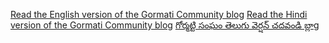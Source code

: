 

[Read the English version of the Gormati Community 
blog](posts/gormati_blog_en.html)
[Read the Hindi version of the Gormati Community 
blog](posts/gormati_blog_hi.html)
[గోర్మట్టి సంఘం తెలుగు వెర్షన్ చదవండి
బ్లాg](posts/gormati_blog_te.html)

